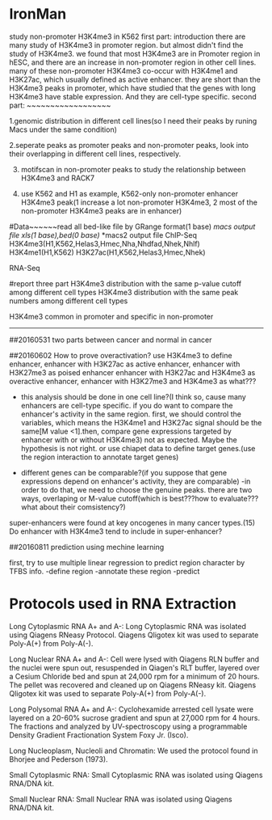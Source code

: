 # IronMan
study non-promoter H3K4me3 in K562
first part: introduction
there are many study of H3K4me3 in promoter region. but almost didn't find the study of H3K4me3. we found that most H3K4me3 are in Promoter region
in hESC, and there are an increase in non-promoter region in other cell lines. many of these non-promoter H3K4me3 co-occur with H3K4me1 and H3K27ac, which usually defined as active enhancer. they are short than the H3K4me3 peaks in promoter, which have studied that the genes with long H3K4me3 have stable expression. And they are cell-type specific.
second part: ~~~~~~~~~~~~~~~~~~


1.genomic distribution in different cell lines(so I need their peaks by runing Macs under the same condition)

2.seperate peaks as promoter peaks and non-promoter peaks, look into their overlapping in different cell lines, respectively.

3. motifscan in non-promoter peaks to study the relationship between H3K4me3 and RACK7

4. use K562 and H1 as example, K562-only non-promoter enhancer H3K4me3 peak(1 increase a lot non-promoter H3K4me3, 2 most of the non-promoter H3K4me3 peaks are in enhancer)

#Data~~~~~~read all bed-like file by GRange format(1 base)
*macs output file xls(1 base),bed(0 base)*
*macs2 output file 
ChIP-Seq
H3K4me3(H1,K562,Helas3,Hmec,Nha,Nhdfad,Nhek,Nhlf)
H3K4me1(H1,K562)
H3K27ac(H1,K562,Helas3,Hmec,Nhek)

RNA-Seq

#report
three part
H3K4me3 distribution with the same p-value cutoff among different cell types
H3K4me3 distribution with the same peak numbers among different cell types

H3K4me3 common in promoter and specific in non-promoter





----------
##20160531
two parts
between cancer and normal
in cancer

##20160602
How to prove overactivation?
use H3K4me3 to define enhancer, enhancer with H3K27ac as active enhancer, enhancer with H3K27me3 as poised enhancer
enhancer with H3K27ac and H3K4me3 as overactive enhancer, enhancer with H3K27me3 and H3K4me3 as what???
* this analysis should be done in one cell line?(I think so, cause many enhancers are cell-type specific. if you do want to compare the enhancer's activity in the same region. first, we should control the variables, which means the H3K4me1 and H3K27ac signal should be the same[M value <1].then, compare gene expressions targeted by enhancer with or without H3K4me3)
    not as expected. Maybe the hypothesis is not right.
    or 
    use chiapet data to define target genes.(use the region interaction to annotate target genes)
    
    
    
* different genes can be comparable?(if you suppose that gene expressions depend on enhancer's activity, they are comparable)
    -in order to do that, we need to choose the genuine peaks. there are two ways, overlaping or M-value cutoff(which is best???how to evaluate???what about their comsistency?)


super-enhancers were found at key oncogenes in many cancer types.(15)
  Do enhancer with H3K4me3 tend to include in super-enhancer?
  
  

##20160811
prediction using mechine learning 

first, try to use multiple linear regression to predict region character by TFBS info.
  -define region
  -annotate these region
  -predict 

Protocols used in RNA Extraction
================================

Long Cytoplasmic RNA A+ and A-:  Long Cytoplasmic RNA was isolated using
Qiagens RNeasy Protocol.  Qiagens Qligotex kit was used to separate
Poly-A(+) from Poly-A(-).

Long Nuclear RNA A+ and A-: Cell were lysed with Qiagens RLN buffer and the
nuclei were spun out, resuspended in Qiagen's RLT buffer, layered over a
Cesium Chloride bed and spun at 24,000 rpm for a minimum of 20 hours. The
pellet was recovered and cleaned up on Qiagens RNeasy kit. Qiagens Qligotex
kit was used to separate Poly-A(+) from Poly-A(-).

Long Polysomal RNA A+ and A-: Cyclohexamide arrested cell lysate were
layered on a 20-60% sucrose gradient and spun at 27,000 rpm for 4 hours.
The fractions and analyzed by UV-spectroscopy using a programmable Density
Gradient Fractionation System Foxy Jr. (Isco).

Long Nucleoplasm, Nucleoli and Chromatin: We used the protocol found in
Bhorjee and Pederson (1973). 

Small Cytoplasmic RNA: Small Cytoplasmic RNA was isolated using Qiagens
RNA/DNA kit.

Small Nuclear RNA:  Small Nuclear RNA was isolated using Qiagens RNA/DNA
kit.



